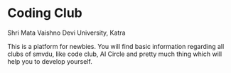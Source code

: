 # Coding Club
Shri Mata Vaishno Devi University, Katra

This is a platform for newbies. You will find basic information regarding all clubs of smvdu, like code club, AI Circle and pretty much thing which will help you to develop yourself.


